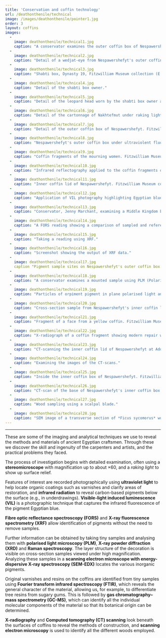 ```yaml
---
title: 'Conservation and coffin technology'
url: /deathonthenile/technical
image: /images/deathonthenile/pointer1.jpg
order: 3
layout: coffins
images:
  -
    image: deathonthenile/technical1.jpg
    caption: "A conservator examines the outer coffin box of Nespawershefyt with a stereomicroscope, Fitzwilliam Museum collection (E.1.1822)." 
  -
    image: deathonthenile/technical2.jpg
    caption: "Detail of a wedjat-eye from Nespawershefyt's outer coffin box viewed under magnification."
  -
    image: deathonthenile/technical3.jpg
    caption: "Shabti box, Dynasty 19, Fitzwilliam Museum collection (E.205.1932)." 
  -
    image: deathonthenile/technical4.jpg
    caption: "Detail of the shabti box owner."
  -
    image: deathonthenile/technical5.jpg
    caption: "Detail of the leopard head worn by the shabti box owner at x30 magnification."
  -
    image: deathonthenile/technical6.jpg
    caption: "Detail of the cartonnage of Nakhtefmut under raking light. Fitzwilliam Museum collection: E.64.1896."
  -
    image: deathonthenile/technical7.jpg
    caption: "Detail of the outer coffin box of Nespawershefyt. Fitzwilliam Museum collection (E.1.1822)."
  -
    image: deathonthenile/technical8.jpg
    caption: "Nespawershefyt's outer coffin box under ultraviolent fluorescence light."
  -
    image: deathonthenile/technical9.jpg
    caption: "Coffin fragments of the mourning women. Fitzwilliam Museum collection (E.283.1900)."
  -
    image: deathonthenile/technical10.jpg
    caption: "Infrared reflectography applied to the coffin fragments of the mourning women."
  -
    image: deathonthenile/technical11.jpg
    caption: "Inner coffin lid of Nespawershefyt. Fitzwilliam Museum collection (E.1.1822)."
  -
    image: deathonthenile/technical12.jpg
    caption: "Application of VIL photography highlighting Egyptian blue pigment on the inner coffin lid of Nespawershefyt".
  -
    image: deathonthenile/technical13.jpg
    caption: "Conservator, Jenny Marchant, examining a Middle Kingdom box coffin using FORS."
  -
    image: deathonthenile/technical14.jpg
    caption: "A FORS reading showing a comparison of sampled and reference spectra."
  -
    image: deathonthenile/technical15.jpg
    caption: "Taking a reading using XRF."
  -
    image: deathonthenile/technical16.jpg
    caption: "Screenshot showing the output of XRF data."
  -
    image: deathonthenile/technical17.jpg
    caption "Pigment sample sites on Nespawershefyt's outer coffin box. Fitzwilliam Museum collection (E.1.1822)."
  -
    image: deathonthenile/technical18.jpg
    caption: "A conservator examines a mounted sample using PLM (Polarised Light Microscopy)."
  -
    image: deathonthenile/technical19.jpg
    caption: "Particles of orpiment pigment in plane polarised light and cross polarised light."
  -
    image: deathonthenile/technical20.jpg
    caption: "Cross-section sample from Nespawershefyt's inner coffin lid."
  -
    image: deathonthenile/technical21.jpg
    caption: "Fragment of a face from a yellow coffin. Fitzwilliam Museum collection (E.GA.507.1947)."
  -
    image: deathonthenile/technical22.jpg
    caption: "X-radiograph of a coffin fragment showing modern repair work in the form of metal nails in the chin."
  - 
    image: deathonthenile/technical23.jpg
    caption: "CT-scanning the inner coffin lid of Nespawershefyt at Addenbrookes Hospital."
  -
    image: deathonthenile/technical24.jpg
    caption: "Examining the images of the CT-scans."
  -
    image: deathonthenile/technical25.jpg
    caption: "Inside the inner coffin box of Nespawershefyt. Fitzwilliam Museum collection (E.1.1822)."
  -
    image: deathonthenile/technical26.jpg
    caption: "CT-scan of the base of Nespawershefyt's inner coffin box showing mortise and tenon joints."
  -
    image: deathonthenile/technical27.jpg
    caption: "Wood sampling using a scalpal blade."
  -
    image: deathonthenile/technical28.jpg
    caption: "SEM image of a transverse section of *Ficus sycomorus* wood. Copyright Caroline Cartwright: British Museum."
---
```

---

These are some of the imaging and analytical techniques we use to reveal the methods and materials of ancient Egyptian craftsmen. Through these we discover the skill and ingenuity of the carpenters and artists, and the practical problems they faced.

The process of investigation begins with detailed examination, often using a **stereomicroscope** with magnification up to about ×60, and a *raking light* to show up surface relief.

Features of interest are recorded photographically using **ultraviolet light** to help locate organic coatings such as varnishes and clarify areas of restoration, and **infrared radiation** to reveal carbon-based pigments below the surface (e.g., in underdrawings). **Visible-light induced luminescence (VIL)** is a photographic technique that captures the infrared fluorescence of the pigment Egyptian blue.

**Fibre optic reflectance spectroscopy (FORS)** and **X-ray fluorescence spectrometry (XRF)** allow identification of pigments without the need to remove samples.

Further information can be obtained by taking tiny samples and analysing them with **polarised light microscopy (PLM)**, **X-ray powder diffraction (XRD)** and **Raman spectroscopy**. The layer structure of the decoration is visible on cross-section samples viewed under high magnification. Analyzing these samples in a **scanning electron microscope with energy-dispersive X-ray spectroscopy (SEM-EDX)** locates the various inorganic pigments.

Original varnishes and resins on the coffins are identified from tiny samples using **Fourier transform infrared spectroscopy (FTIR)**, which reveals the general character of the material, allowing us, for example, to differentiate tree resins from sugary gums. This is followed by **gas chromatography–mass spectrometry (GC-MS)**, which can identify all the individual molecular components of the material so that its botanical origin can be determined.

**X-radiography** and **Computed tomography (CT) scanning** look beneath the surfaces of coffins to reveal the methods of construction, and **scanning electron microscopy** is used to identify all the different woods employed.

